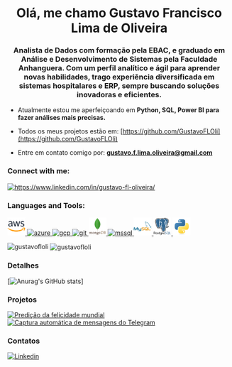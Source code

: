 <h1 align="center">Olá, me chamo Gustavo Francisco Lima de Oliveira</h1>
<h3 align="center">Analista de Dados com formação pela EBAC, e graduado em Análise e Desenvolvimento de Sistemas pela Faculdade Anhanguera. Com um perfil analítico e ágil para aprender novas habilidades, trago experiência diversificada em sistemas hospitalares e ERP, sempre buscando soluções inovadoras e eficientes.</h3>

- Atualmente estou me aperfeiçoando em **Python, SQL, Power BI para fazer análises mais precisas.**

- Todos os meus projetos estão em: [https://github.com/GustavoFLOli](https://github.com/GustavoFLOli)

- Entre em contato comigo por: **gustavo.f.lima.oliveira@gmail.com**

<h3 align="left">Connect with me:</h3>
<p align="left">
<a href="https://linkedin.com/in/https://www.linkedin.com/in/gustavo-fl-oliveira/" target="blank"><img align="center" src="https://raw.githubusercontent.com/rahuldkjain/github-profile-readme-generator/master/src/images/icons/Social/linked-in-alt.svg" alt="https://www.linkedin.com/in/gustavo-fl-oliveira/" height="30" width="40" /></a>
</p>

<h3 align="left">Languages and Tools:</h3>
<p align="left"> <a href="https://aws.amazon.com" target="_blank" rel="noreferrer"> <img src="https://raw.githubusercontent.com/devicons/devicon/master/icons/amazonwebservices/amazonwebservices-original-wordmark.svg" alt="aws" width="40" height="40"/> </a> <a href="https://azure.microsoft.com/en-in/" target="_blank" rel="noreferrer"> <img src="https://www.vectorlogo.zone/logos/microsoft_azure/microsoft_azure-icon.svg" alt="azure" width="40" height="40"/> </a> <a href="https://cloud.google.com" target="_blank" rel="noreferrer"> <img src="https://www.vectorlogo.zone/logos/google_cloud/google_cloud-icon.svg" alt="gcp" width="40" height="40"/> </a> <a href="https://git-scm.com/" target="_blank" rel="noreferrer"> <img src="https://www.vectorlogo.zone/logos/git-scm/git-scm-icon.svg" alt="git" width="40" height="40"/> </a> <a href="https://www.mongodb.com/" target="_blank" rel="noreferrer"> <img src="https://raw.githubusercontent.com/devicons/devicon/master/icons/mongodb/mongodb-original-wordmark.svg" alt="mongodb" width="40" height="40"/> </a> <a href="https://www.microsoft.com/en-us/sql-server" target="_blank" rel="noreferrer"> <img src="https://www.svgrepo.com/show/303229/microsoft-sql-server-logo.svg" alt="mssql" width="40" height="40"/> </a> <a href="https://www.mysql.com/" target="_blank" rel="noreferrer"> <img src="https://raw.githubusercontent.com/devicons/devicon/master/icons/mysql/mysql-original-wordmark.svg" alt="mysql" width="40" height="40"/> </a> <a href="https://www.postgresql.org" target="_blank" rel="noreferrer"> <img src="https://raw.githubusercontent.com/devicons/devicon/master/icons/postgresql/postgresql-original-wordmark.svg" alt="postgresql" width="40" height="40"/> </a> <a href="https://www.python.org" target="_blank" rel="noreferrer"> <img src="https://raw.githubusercontent.com/devicons/devicon/master/icons/python/python-original.svg" alt="python" width="40" height="40"/> </a> </p>

<p><img align="left" src="https://github-readme-stats.vercel.app/api/top-langs?username=gustavofloli&show_icons=true&locale=en&layout=compact" alt="gustavofloli" /></p>

<p>&nbsp;<img align="center" src="https://github-readme-stats.vercel.app/api?username=gustavofloli&show_icons=true&locale=en" alt="gustavofloli" /></p>


### Detalhes

[![Anurag's GitHub stats](https://github-readme-stats.vercel.app/api?username=gustavofloli&show_icons=true&theme=dark)]
### Projetos

[![Predição da felicidade mundial](https://github-readme-stats.vercel.app/api/pin/?username=gustavofloli&repo=world_happiness_prediction_portuguese&theme=dark)](https://github.com/GustavoFLOli/world_happiness_prediction_portuguese)
[![Captura automática de mensagens do Telegram](https://github-readme-stats.vercel.app/api/pin/?username=gustavofloli&repo=chatbot-telegram-ebac&theme=dark)](https://github.com/GustavoFLOli/chatbot-telegram-ebac)

### Contatos

[<img src='https://img.shields.io/badge/LinkedIn-0077B5?style=for-the-badge&logo=linkedin&logoColor=white' alt='Linkedin' height='30'>](https://www.linkedin.com/in/gustavo-fl-oliveira/)
